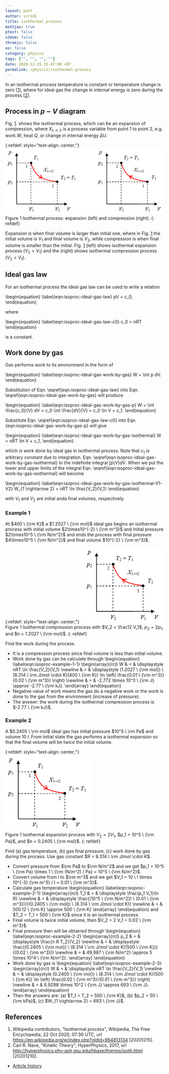 ```yaml
---
layout: post
author: viridi
title: isothermal process
mathjax: true
ptext: false
x3dom: false
threejs: false
oo: false
category: physics
tags: ["", "", "", ""]
date: 2020-12-15 15:47:00 +07
permalink: /physics/isothermal-process
---
```

In an isothermal process temperature is constant or temperature change is zero [[1](#ref1)], where for ideal gas the change in internal energy is zero during the process [[2](#ref2)].


## Process in $p-V$ diagram
Fig. <a href="#fig:isoproc-isothermal-process">1</a>. shows the isothermal process, which can be an expansion of compression, where $X_{1 \rightarrow 2}$ is a process variable from point $1$ to point $2$, e.g. work $W$, heat $Q$, or change in internal energy $\Delta U$.

{:refdef: style="text-align: center;"}
![..](/assets/img/phys/thermodynamics/isothermal-process.png)
<br />
Figure <a name="fig:isoproc-isothermal-process">1</a> Isothermal process: expansion (left) and compression (right).
{: refdef}

Expansion is when final volume is larger than initial one, where in Fig. <a href="#fig:isoproc-isothermal-process">1</a> the initial volume is $V_1$ and final volume is $V_2$, while compression is when final volume is smaller than the initial. Fig. <a href="#fig:isoproc-isothermal-process">1</a> (left) shows isothermal expansion process ($V_2 > V_1$) and the (right) shows isothermal compression process ($V_2 < V_1$).


## Ideal gas law
For an isothermal process the ideal gas law can be used to write a relation

\begin{equation}
\label{eqn:isoproc-ideal-gas-law}
pV = c_0, 
\end{equation}

where

\begin{equation}
\label{eqn:isoproc-ideal-gas-law-c0}
c_0 = nRT
\end{equation}

is a constant.

## Work done by gas
Gas performs work to its environment in the form of

\begin{equation}
\label{eqn:isoproc-ideal-gas-work-by-gas}
W = \int p dV.
\end{equation}

Substitution of Eqn. \eqref{eqn:isoproc-ideal-gas-law} into Eqn. \eqref{eqn:isoproc-ideal-gas-work-by-gas} will produce

\begin{equation}
\label{eqn:isoproc-ideal-gas-work-by-gas-p}
W = \int \frac{c_0}{V} dV = c_0 \int \frac{dV}{V} = c_0 \ln V + c_1.
\end{equation}

Substitute Eqn. \eqref{eqn:isoproc-ideal-gas-law-c0} into Eqn. {eqn:isoproc-ideal-gas-work-by-gas-p} will give

\begin{equation}
\label{eqn:isoproc-ideal-gas-work-by-gas-isothermal}
W = nRT \ln V + c_1,
\end{equation}

which is work done by ideal gas in isothermal process. Note that $c_1$ is arbitrary constant due to integration. Eqn. \eqref{eqn:isoproc-ideal-gas-work-by-gas-isothermal} in the indefinite integral $\int p(V) dV$. When we put the lower and upper limits of the integral Eqn. \eqref{eqn:isoproc-ideal-gas-work-by-gas-isothermal} will become

\begin{equation}
\label{eqn:isoproc-ideal-gas-work-by-gas-isothermal-V1-V2}
W_{1 \rightarrow 2} = nRT \ln \frac{V_2}{V_1}
\end{equation}

with $V_1$ and $V_2$ are initial anda final volumes, respectively.

### Example 1
At $400 \ {\rm K}$ a $1.2027 \ {\rm mol}$ ideal gas begins an isothermal process with initial volume $2\times10^{-2} \ {\rm m^3}$ and initial pressure $2\times10^5 \ {\rm N/m^2}$ and ends the process with final pressure $4\times10^5 \ {\rm N/m^2}$ and final volume $10^{-2} \ {\rm m^3}$.

{:refdef: style="text-align: center;"}
![..](/assets/img/phys/thermodynamics/isothermal-compression-process.png)
<br />
Figure <a name="fig:isoproc-compression-isothermal-process">1</a> Isothermal compression process with $V_2 = \frac12 V_1$, $p_2 = 2 p_1$, and $n = 1.2027 \ {\rm mol}$.
{: refdef}

Find the work during the process.

+ It is a compression process since final volume is less than initial volume.
+ Work done by gas can be calculate through
\begin{equation}
\label{eqn:isoproc-example-1-1}
\begin{array}{rcl}
W & = & \displaystyle nRT \ln \frac{V_2}{V_1} \newline
& = & \displaystyle (1.2027 \ {\rm mol}) \ (8.314 \ \rm J/mol \cdot K)(400 \ {\rm K}) \ln \left( \frac{0.01 \ {\rm m^3}}{0.02 \ {\rm m^3}} \right) \newline 
& = & -2.772 \times 10^3 \ {\rm J} \approx -2.77 \ {\rm kJ}.
\end{array}
\end{equation}
+ Negative value of work means the gas do a negative work or the work is done to the gas from the environment (increase of pressure).
+ The answer: the work during the isothermal compression process is  $-2.77 \ {\rm kJ}$.

### Example 2
A $0.2405 \ \rm mol$ ideal gas has initial pressure $10^5 \ \rm Pa$ and volume $10 \ l$. From initial state the gas performs a isothermal expansion so that the final volume will be twice the initial volume.

{:refdef: style="text-align: center;"}
![..](/assets/img/phys/thermodynamics/isothermal-expansion-process.png)
<br />
Figure <a name="fig:isoproc-expansion-isothermal-process">1</a> Isothermal expansion process with $V_2 = 2V_1$, $p_1 = 10^5 \ {\rm Pa}$, and $n = 0.2405 \ {\rm mol}$.
{: refdef}

Find (a) gas temperature, (b) gas final pressure, (c) work done by gas during the process. Use gas constant $R = 8.314 \ \rm J/mol \cdot K$.

+ Convert pressure from $\rm Pa$ to $\rm N/m^2$ and we get $p_1 = 10^5 \ {\rm Pa} \times 1 \ {\rm (N/m^2) / Pa} = 10^5 \ {\rm N/m^2}$.
+ Convert volume from $l$ to $\rm m^3$ and we get $V_1 = 10 \ l \times 10^{-3} {\rm m^3} / l = 0.01 \ {\rm m^3}$.
+ Calculate gas temperature
\begin{equation}
\label{eqn:isoproc-example-2-1}
\begin{array}{rcl}
T_1 & = & \displaystyle \frac{p_1 V_1}{n R} \newline
& = & \displaystyle \frac{(10^5 \ {\rm N/m^2}) \ (0.01 \ {\rm m^3})}{(0.2405 \ {\rm mol}) \ (8.314 \ \rm J/mol \cdot K)} \newline
& = & 500.12 \ {\rm K} \approx 500 \ {\rm K}
\end{array}
\end{equation}
and $T_2 = T_1 = 500 \ {\rm K}$ since it is an isothermal process.
+ Final volume is twice initial volume, then $V_2 = 2 V_1 = 0.02 \ {\rm m^3}$.
+ Final pressure then will be obtained through
\begin{equation}
\label{eqn:isoproc-example-2-2}
\begin{array}{rcl}
p_2 & = & \displaystyle \frac{n R T_2}{V_2} \newline
& = & \displaystyle \frac{(0.2405 \ {\rm mol}) \ (8.314 \ \rm J/mol \cdot K)(500 \ {\rm K})}{(0.02 \ {\rm m^3})} \newline 
& = & 49,987 \ {\rm N/m^2} \approx 5 \times 10^4 \ {\rm N/m^2}.
\end{array}
\end{equation}
+ Work done by gas is
\begin{equation}
\label{eqn:isoproc-example-2-3}
\begin{array}{rcl}
W & = & \displaystyle nRT \ln \frac{V_2}{V_1} \newline
& = & \displaystyle (0.2405 \ {\rm mol}) \ (8.314 \ \rm J/mol \cdot K)(500 \ {\rm K}) \ln \left( \frac{0.02 \ {\rm m^3}}{0.01 \ {\rm m^3}} \right) \newline 
& = & 6.9298 \times 10^2 \ {\rm J} \approx 693 \ {\rm J}.
\end{array}
\end{equation}
+ Then the answers are: (a) $T_1 = T_2 = 500 \ {\rm K}$, (b) $p_2 = 50 \ {\rm kPa}$, (c)  $W_{1 \rightarrow 2} = 693 \ {\rm J}$.


## References
1. <a name="ref1"></a>Wikipedia contributors, "Isothermal process", Wikipedia, The Free Encyclopedia, 22 Oct 2020, 07:36 UTC, url <https://en.wikipedia.org/w/index.php?oldid=984813134> [20201215].
2. <a name="ref2"></a>Carl R. Nave, "Kinetic Theory", HyperPhysics, 2017, url <http://hyperphysics.phy-astr.gsu.edu/hbase/thermo/isoth.html> [20201210].

+ [Article history](https://github.com/butiran/butiran.github.io/commits/master/_posts/phys/2020-12-15-isothermal-process.md)
